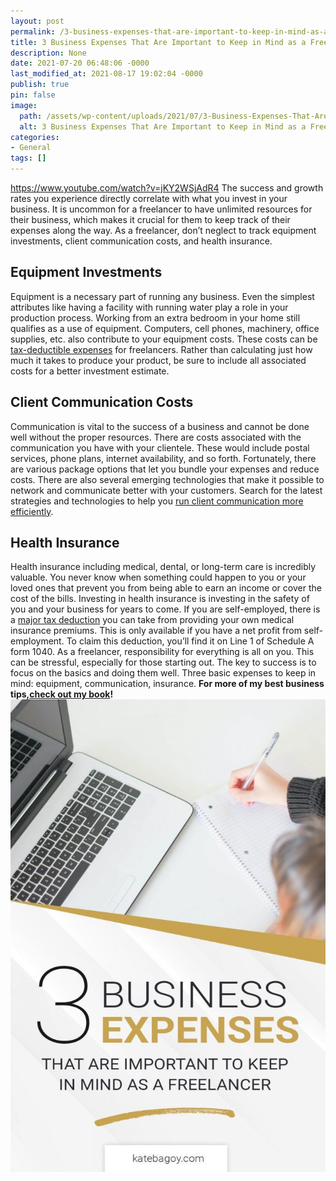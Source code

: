 ```yaml
---
layout: post
permalink: /3-business-expenses-that-are-important-to-keep-in-mind-as-a-freelancer/
title: 3 Business Expenses That Are Important to Keep in Mind as a Freelancer
description: None
date: 2021-07-20 06:48:06 -0000
last_modified_at: 2021-08-17 19:02:04 -0000
publish: true
pin: false
image:
  path: /assets/wp-content/uploads/2021/07/3-Business-Expenses-That-Are-Important-to-Keep-in-Mind-as-a-Freelancer.jpg
  alt: 3 Business Expenses That Are Important to Keep in Mind as a Freelancer
categories:
- General
tags: []
---
```

https://www.youtube.com/watch?v=jKY2WSjAdR4 The success and growth rates you experience directly correlate with what you invest in your business. It is uncommon for a freelancer to have unlimited resources for their business, which makes it crucial for them to keep track of their expenses along the way. As a freelancer, don’t neglect to track equipment investments, client communication costs, and health insurance.

## **Equipment Investments**

Equipment is a necessary part of running any business. Even the simplest attributes like having a facility with running water play a role in your production process. Working from an extra bedroom in your home still qualifies as a use of equipment. Computers, cell phones, machinery, office supplies, etc. also contribute to your equipment costs. These costs can be [tax-deductible expenses](https://www.freelancetaxation.com/deductions-freelancers) for freelancers. Rather than calculating just how much it takes to produce your product, be sure to include all associated costs for a better investment estimate.

## **Client Communication Costs**

Communication is vital to the success of a business and cannot be done well without the proper resources. There are costs associated with the communication you have with your clientele. These would include postal services, phone plans, internet availability, and so forth. Fortunately, there are various package options that let you bundle your expenses and reduce costs. There are also several emerging technologies that make it possible to network and communicate better with your customers. Search for the latest strategies and technologies to help you [run client communication more efficiently](https://www.in-telecom.com/).

## **Health Insurance**

Health insurance including medical, dental, or long-term care is incredibly valuable. You never know when something could happen to you or your loved ones that prevent you from being able to earn an income or cover the cost of the bills. Investing in health insurance is investing in the safety of you and your business for years to come. If you are self-employed, there is a [major tax deduction](https://due.com/blog/25-tax-deductions-you-can-claim-as-a-freelancers/) you can take from providing your own medical insurance premiums. This is only available if you have a net profit from self-employment. To claim this deduction, you’ll find it on Line 1 of Schedule A form 1040. As a freelancer, responsibility for everything is all on you. This can be stressful, especially for those starting out. The key to success is to focus on the basics and doing them well. Three basic expenses to keep in mind: equipment, communication, insurance. **For more of my best business tips,**[**check out my book**](https://go.katebagoy.com/ebook)**!**   ![](/assets/wp-content/uploads/2021/07/352738-Pinterest-Graphics-1000x1500-4-683x1024.jpg)
